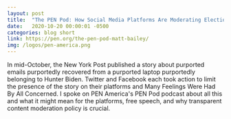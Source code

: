 ```yaml
---
layout: post
title:  "The PEN Pod: How Social Media Platforms Are Moderating Election Disinformation"
date:   2020-10-20 00:00:01 -0500
categories: blog short
link: https://pen.org/the-pen-pod-matt-bailey/
img: /logos/pen-america.png
---
```

In mid-October, the New York Post published a story about purported emails purportedly recovered from a purported laptop purportedly belonging to Hunter Biden. Twitter and Facebook each took action to limit the presence of the story on their platforms and Many Feelings Were Had By All Concerned. I spoke on PEN America's PEN Pod podcast about all this and what it might mean for the platforms, free speech, and why transparent content moderation policy is crucial.
